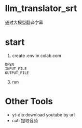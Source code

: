 # llm_translator_srt
通过大模型翻译字幕



# start
1. create .env in colab.com 
```
OPEN
INPUT_FILE
OUTPUT_FILE
```
3. run


# Other Tools 
- yt-dlp:download youtube by url 
- cut: 提取音频
